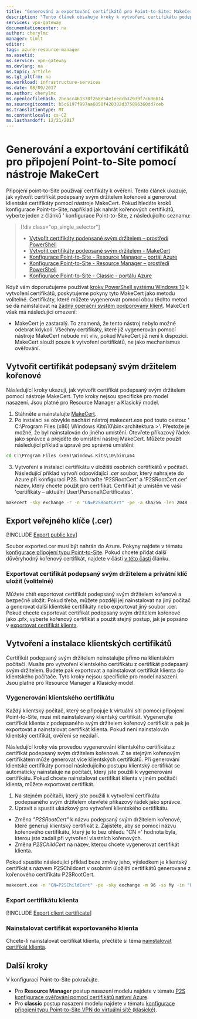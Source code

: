 ```yaml
---
title: "Generování a exportování certifikátů pro Point-to-Site: MakeCert: Azure | Microsoft Docs"
description: "Tento článek obsahuje kroky k vytvoření certifikátu podepsaného svým držitelem kořenové, exportujte veřejný klíč a generovat klientské certifikáty pomocí nástroje MakeCert."
services: vpn-gateway
documentationcenter: na
author: cherylmc
manager: timlt
editor: 
tags: azure-resource-manager
ms.assetid: 
ms.service: vpn-gateway
ms.devlang: na
ms.topic: article
ms.tgt_pltfrm: na
ms.workload: infrastructure-services
ms.date: 08/09/2017
ms.author: cherylmc
ms.openlocfilehash: 2beacc461370f268e54e1eedcb32939f7c606b14
ms.sourcegitcommit: b5c6197f997aa6858f420302d375896360dd7ceb
ms.translationtype: MT
ms.contentlocale: cs-CZ
ms.lasthandoff: 12/21/2017
---
```

# <a name="generate-and-export-certificates-for-point-to-site-connections-using-makecert"></a>Generování a exportování certifikátů pro připojení Point-to-Site pomocí nástroje MakeCert

Připojení point-to-Site používají certifikáty k ověření. Tento článek ukazuje, jak vytvořit certifikát podepsaný svým držitelem kořenové a generovat klientské certifikáty pomocí nástroje MakeCert. Pokud hledáte kroků konfigurace Point-to-Site, například jak nahrát kořenových certifikátů, vyberte jeden z článků ' konfigurace Point-to-Site, z následujícího seznamu:

> [!div class="op_single_selector"]
> * [Vytvořit certifikáty podepsané svým držitelem – prostředí PowerShell](vpn-gateway-certificates-point-to-site.md)
> * [Vytvořit certifikáty podepsané svým držitelem - MakeCert](vpn-gateway-certificates-point-to-site-makecert.md)
> * [Konfigurace Point-to-Site - Resource Manager – portál Azure](vpn-gateway-howto-point-to-site-resource-manager-portal.md)
> * [Konfigurace Point-to-Site - Resource Manager – prostředí PowerShell](vpn-gateway-howto-point-to-site-rm-ps.md)
> * [Konfigurace Point-to-Site - Classic - portálu Azure](vpn-gateway-howto-point-to-site-classic-azure-portal.md)
> 
> 

Když vám doporučujeme používat [kroky PowerShell systému Windows 10](vpn-gateway-certificates-point-to-site.md) k vytvoření certifikátů, poskytujeme pokyny tyto MakeCert jako metodu volitelné. Certifikáty, které můžete vygenerovat pomocí obou těchto metod se dá nainstalovat na [žádný operační systém podporovaný klient](vpn-gateway-howto-point-to-site-resource-manager-portal.md#faq). MakeCert však má následující omezení:

* MakeCert je zastaralý. To znamená, že tento nástroj nebylo možné odebrat kdykoli. Všechny certifikáty, které již vygenerován pomocí nástroje MakeCert nebude mít vliv, pokud MakeCert již není k dispozici. MakeCert slouží pouze k vytvoření certifikátů, ne jako mechanismus ověřování.

## <a name="rootcert"></a>Vytvořit certifikát podepsaný svým držitelem kořenové

Následující kroky ukazují, jak vytvořit certifikát podepsaný svým držitelem pomocí nástroje MakeCert. Tyto kroky nejsou specifické pro model nasazení. Jsou platné pro Resource Manager a Klasický model.

1. Stáhněte a nainstalujte [MakeCert](https://msdn.microsoft.com/library/windows/desktop/aa386968(v=vs.85).aspx).
2. Po instalaci se obvykle nachází nástroj makecert.exe pod touto cestou: ' C:\Program Files (x86) \Windows Kits\10\bin\<architektura >'. Přestože je možné, že byl nainstalován do jiného umístění. Otevřete příkazový řádek jako správce a přejděte do umístění nástroj MakeCert. Můžete použít následující příklad a úpravě pro správné umístění:

  ```cmd
  cd C:\Program Files (x86)\Windows Kits\10\bin\x64
  ```
3. Vytvoření a instalaci certifikátu v úložišti osobních certifikátů v počítači. Následující příklad vytvoří odpovídající *.cer* soubor, který nahrajete do Azure při konfiguraci P2S. Nahraďte 'P2SRootCert' a 'P2SRootCert.cer' název, který chcete použít pro certifikát. Certifikát je umístěn ve vaší 'certifikáty – aktuální User\Personal\Certificates'.

  ```cmd
  makecert -sky exchange -r -n "CN=P2SRootCert" -pe -a sha256 -len 2048 -ss My
  ```

## <a name="cer"></a>Export veřejného klíče (.cer)

[!INCLUDE [Export public key](../../includes/vpn-gateway-certificates-export-public-key-include.md)]

Soubor exported.cer musí být nahrán do Azure. Pokyny najdete v tématu [konfigurace připojení typu Point-to-Site](vpn-gateway-howto-point-to-site-resource-manager-portal.md#uploadfile). Pokud chcete přidat další důvěryhodný kořenový certifikát, najdete v části [v této části](vpn-gateway-howto-point-to-site-resource-manager-portal.md#add) článku.

### <a name="export-the-self-signed-certificate-and-private-key-to-store-it-optional"></a>Exportovat certifikát podepsaný svým držitelem a privátní klíč uložit (volitelné)

Můžete chtít exportovat certifikát podepsaný svým držitelem kořenové a bezpečně uložit. Pokud třeba, můžete později jej nainstalovat na jiný počítač a generovat další klientské certifikáty nebo exportovat jiný soubor .cer. Pokud chcete exportovat certifikát podepsaný svým držitelem kořenové jako .pfx, vyberte kořenový certifikát a použít stejný postup, jak je popsáno v [exportovat certifikát klienta](#clientexport).

## <a name="create-and-install-client-certificates"></a>Vytvoření a instalace klientských certifikátů

Certifikát podepsaný svým držitelem neinstalujte přímo na klientském počítači. Musíte pro vytvoření klientského certifikátu z certifikát podepsaný svým držitelem. Budete pak exportovat a nainstalovat certifikát klienta do klientského počítače. Tyto kroky nejsou specifické pro model nasazení. Jsou platné pro Resource Manager a Klasický model.

### <a name="clientcert"></a>Vygenerování klientského certifikátu

Každý klientský počítač, který se připojuje k virtuální síti pomocí připojení Point-to-Site, musí mít nainstalovaný klientský certifikát. Vygenerujte certifikát klienta z podepsaného svým držitelem kořenový certifikát a pak je exportovat a nainstalovat certifikát klienta. Pokud není nainstalován klientský certifikát, ověření se nezdaří. 

Následující kroky vás provedou vygenerování klientského certifikátu z certifikát podepsaný svým držitelem kořenové. Z se stejným kořenovým certifikátem může generovat více klientských certifikátů. Při generování klientské certifikáty pomocí následujícího postupu klientský certifikát se automaticky nainstaluje na počítači, který jste použili k vygenerování certifikátu. Pokud chcete nainstalovat certifikát klienta v jiném počítači klienta, můžete exportovat certifikát.
 
1. Na stejném počítači, který jste použili k vytvoření certifikátu podepsaného svým držitelem otevřete příkazový řádek jako správce.
2. Upravit a spustit ukázkový pro vytvoření klientského certifikátu.
  * Změna *"P2SRootCert"* k názvu podepsaný svým držitelem kořenové, které generují klientský certifikát z. Zajistěte, aby se pomocí názvu kořenového certifikátu, který je to bez ohledu "CN =' hodnota byla, kterou jste zadali při vytvoření vlastních kořenových.
  * Změna *P2SChildCert* na název, kterou chcete vygenerovat certifikát klienta.

  Pokud spustíte následující příklad beze změny jeho, výsledkem je klientský certifikát s názvem P2SChildcert v osobním úložišti certifikátů generované z kořenového certifikátu P2SRootCert.

  ```cmd
  makecert.exe -n "CN=P2SChildCert" -pe -sky exchange -m 96 -ss My -in "P2SRootCert" -is my -a sha256
  ```

### <a name="clientexport"></a>Export certifikátu klienta

[!INCLUDE [Export client certificate](../../includes/vpn-gateway-certificates-export-client-cert-include.md)]

### <a name="install"></a>Nainstalovat certifikát exportovaného klienta

Chcete-li nainstalovat certifikát klienta, přečtěte si téma [nainstalovat certifikát klienta](point-to-site-how-to-vpn-client-install-azure-cert.md).

## <a name="next-steps"></a>Další kroky

V konfiguraci Point-to-Site pokračujte. 

* Pro **Resource Manager** postup nasazení modelu najdete v tématu [P2S konfigurace ověřování pomocí certifikátů nativní Azure](vpn-gateway-howto-point-to-site-resource-manager-portal.md).
* Pro **classic** postup nasazení modelu najdete v tématu [konfigurace připojení typu Point-to-Site VPN do virtuální sítě (klasické)](vpn-gateway-howto-point-to-site-classic-azure-portal.md).
